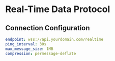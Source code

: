 # Real-Time Data Protocol

## Connection Configuration

```yaml
endpoint: wss://api.yourdomain.com/realtime
ping_interval: 30s
max_message_size: 1MB
compression: permessage-deflate
```
